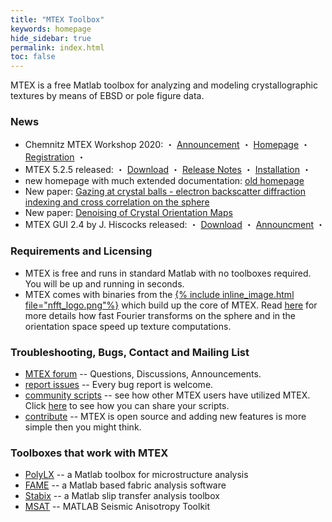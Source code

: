 ```yaml
---
title: "MTEX Toolbox"
keywords: homepage
hide_sidebar: true
permalink: index.html
toc: false
---
```


MTEX is a free Matlab toolbox for analyzing and modeling crystallographic textures by means of EBSD or pole figure data.

### News
* Chemnitz MTEX Workshop 2020: ・ [Announcement](https://groups.google.com/forum/#!topic/mtexmail/-U5zoGb_olc) ・ [Homepage](http://www-user.tu-chemnitz.de/~rahi/mtexWorkshop20) ・  [Registration](http://www-user.tu-chemnitz.de/~rahi/mtexWorkshop20/registration.php) ・
* MTEX 5.2.5 released: ・ [Download](https://github.com/mtex-toolbox/mtex/releases/download/mtex-5.2.5/mtex-5.2.5.zip) ・ [Release Notes](changelog.html) ・ [Installation](download) ・
* new homepage with much extended documentation: [old homepage](https://mtex-toolbox.github.io/HomepageOld)
* New paper: [Gazing at crystal balls - electron backscatter diffraction indexing and cross correlation on the sphere](https://www-user.tu-chemnitz.de/~rahi/paper/gazingAtCrystalBalls.pdf)
* New paper: [Denoising of Crystal Orientation Maps](https://www-user.tu-chemnitz.de/~rahi/paper/denoising.pdf)
* MTEX GUI 2.4 by J. Hiscocks released: ・ [Download](https://www.researchgate.net/profile/Jessica_Hiscocks/publication/327848702_MTEX_GUI_for_EBSD_and_Pole_Figure_Plotting_Rev_24/data/5ba97639299bf13e604a3c43/Annotate2p4.zip) ・ [Announcment](https://www.researchgate.net/publication/327848702_MTEX_GUI_for_EBSD_and_Pole_Figure_Plotting_Rev_24) ・

### Requirements and Licensing

* MTEX is free and runs in standard Matlab with no toolboxes required. You will
be up and running in seconds.
* MTEX comes with binaries from the [{% include inline_image.html file="nfft_logo.png"%}](https://www-user.tu-chemnitz.de/~potts/nfft/) which build up the core of MTEX. Read [here]() for more details how fast Fourier transforms on the sphere and in the orientation space speed up texture computations.

### Troubleshooting, Bugs, Contact and Mailing List


 * [MTEX forum](https://groups.google.com/forum/?fromgroups=#!forum/mtexmail)
  -- Questions, Discussions, Announcements.
 * [report issues](https://github.com/mtex-toolbox/mtex/issues) -- Every bug
   report is welcome.
 * [community scripts](https://gist.github.com/search?utf8=%E2%9C%93&q=%23mtexScript)
   -- see how other MTEX users have utilized MTEX. Click [here](scripts) to see how
   you can share your scripts.
 * [contribute](https://github.com/mtex-toolbox/mtex) -- MTEX is open
   source and adding new features is more simple then you might think.

### Toolboxes that work with MTEX

* [PolyLX](http://petrol.natur.cuni.cz/~ondro/polylx) -- a Matlab toolbox for microstructure
  analysis
* [FAME](http://peternell.org/archive.html) -- a Matlab based fabric analysis
software
* [Stabix](https://github.com/stabix/stabix) -- a Matlab slip transfer analysis toolbox
* [MSAT](https://github.com/andreww/MSAT) -- MATLAB Seismic Anisotropy Toolkit
